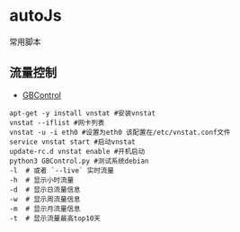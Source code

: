 # autoJs
常用脚本

## 流量控制
- [GBControl](https://github.com/LnksGit/autoJs/blob/master/GBControl.py)
```
apt-get -y install vnstat #安装vnstat
vnstat --iflist #网卡列表
vnstat -u -i eth0 #设置为eth0 该配置在/etc/vnstat.conf文件
service vnstat start #启动vnstat
update-rc.d vnstat enable #开机启动
python3 GBControl.py #测试系统debian
-l  # 或者 `--live` 实时流量
-h  # 显示小时流量
-d  # 显示日流量信息
-w  # 显示周流量信息
-m  # 显示月流量信息
-t  # 显示流量最高top10天
``` 
